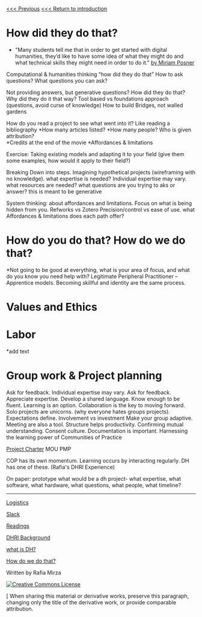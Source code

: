 
[<<< Previous](README.md)
[<<< Return to introduction](README.md)

# How did they do that? 

* "Many students tell me that in order to get started with digital humanities, they’d like to have some idea of what they might do and what technical skills they might need in order to do it." [by Miriam Posner](http://miriamposner.com/blog/how-did-they-make-that/   )

Computational & humanities thinking “how did they do that”
How to ask questions? What questions you can ask?

Not providing answers, but generative questions? How did they do that? Why did they do it that way? 
Tool based vs foundations approach 
(questions, avoid curse of knowledge) 
How to build Bridges, not walled gardens 

How do you read a project to see what went into it?
Like reading a bibliography
*How many articles listed? 
*How many people? Who is given attribution? 	
*Credits at the end of the movie 
*Affordances & limitations 

Exercise: Taking existing models and adapting it to your field (give them some examples, how would it apply to their field?)

Breaking Down into steps.
Imagining hypothetical projects (wireframing with no knowledge).
what expertise is needed? Individual expertise may vary.
what resources are needed?
what questions are you trying to aks or answer?
this is meant to be generative 

System thinking: about affordances and limitations.
Focus on what is being hidden from you.
Refworks vs Zotero
Precision/control vs ease of use.
what Affordances & limitations does each path offer?

# How do you do that? How do we do that?
*Not going to be good at everything, what is your area of focus, and what do you know you need help with?
Legitimate Peripheral Practitioner – Apprentice models.
Becoming skillful and identity are the same process.

# Values and Ethics
# Labor
*add text

# Group work & Project planning

Ask for feedback.
Individual expertise may vary.
Ask for feedback.
Appreciate expertise.
Develop a shared language. Know enough to be fluent.
Learning is an option.
Collaboration is the key to moving forward. Solo projects are unicorns. (why everyone hates groups projects).
Expectations define.
Involvement vs investment
Make your group adaptive.
Meeting are also a tool.
Structure helps productivity.
Confirming mutual understanding. Consent culture.
Documentation is important.
Harnessing the learning power of Communities of Practice

[Project Charter](https://stewartvarner.com/2014/05/project-charter/) 
MOU
PMP


COP has its own momentum. Learning occurs by interacting regularly. DH has one of these. (Rafia's DHRI Experience)

On paper: prototype what would be a dh project- what expertise, what software, what hardware, what questions, what people, what timeline?

-----

[Logistics](sections/logistics.md)  

[Slack](sections/Slack.md)  

[Readings](sections/readings.md)  

[DHRI Background](sections/DHRI.md)  

[what is DH?](sections/DH.md)  

[How do we do that?](sections/how.md)  

Written by Rafia Mirza

[![Creative Commons License](https://i.creativecommons.org/l/by-sa/4.0/88x31.png)](http://creativecommons.org/licenses/by-sa/4.0/)

[ When sharing this material or derivative works, preserve this paragraph, changing only the title of the derivative work, or provide comparable attribution.

